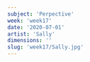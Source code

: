 ```yaml
---
subject: 'Perpective'
week: 'week17'
date: '2020-07-01'
artist: 'Sally'
dimensions: ''
slug: 'week17/Sally.jpg'
---
```

